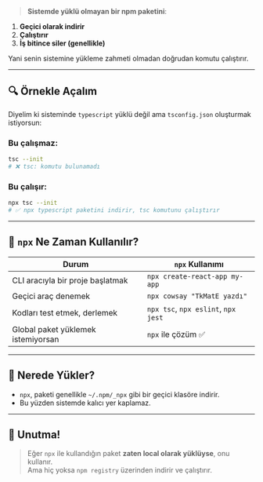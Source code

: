 
> **Sistemde yüklü olmayan bir npm paketini**:

1. **Geçici olarak indirir**
2. **Çalıştırır**
3. **İş bitince siler (genellikle)**

Yani senin sistemine yükleme zahmeti olmadan doğrudan komutu çalıştırır.

---

## 🔍 Örnekle Açalım

Diyelim ki sisteminde `typescript` yüklü değil ama `tsconfig.json` oluşturmak istiyorsun:

### Bu çalışmaz:

```bash
tsc --init
# ❌ tsc: komutu bulunamadı
```

### Bu çalışır:

```bash
npx tsc --init
# ✅ npx typescript paketini indirir, tsc komutunu çalıştırır
```

---

## 🔁 `npx` Ne Zaman Kullanılır?

|Durum|`npx` Kullanımı|
|---|---|
|CLI aracıyla bir proje başlatmak|`npx create-react-app my-app`|
|Geçici araç denemek|`npx cowsay "TkMatE yazdı"`|
|Kodları test etmek, derlemek|`npx tsc`, `npx eslint`, `npx jest`|
|Global paket yüklemek istemiyorsan|`npx` ile çözüm ✅|

---

## 📂 Nerede Yükler?

- `npx`, paketi genellikle `~/.npm/_npx` gibi bir geçici klasöre indirir.
- Bu yüzden sistemde kalıcı yer kaplamaz.

---

## 🧠 Unutma!

> Eğer `npx` ile kullandığın paket **zaten local olarak yüklüyse**, onu kullanır.  
> Ama hiç yoksa `npm registry` üzerinden indirir ve çalıştırır.
